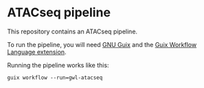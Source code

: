 ATACseq pipeline
================

This repository contains an ATACseq pipeline.

To run the pipeline, you will need [GNU Guix](https://gnu.org/software/guix)
and the [Guix Workflow Language extension](https://git.roelj.com/guix/gwl).

Running the pipeline works like this:
```
guix workflow --run=gwl-atacseq
```
